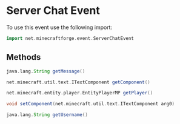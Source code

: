 # Server Chat Event

To use this event use the following import:
```groovy
import net.minecraftforge.event.ServerChatEvent
```

## Methods
```groovy
java.lang.String getMessage()
```

```groovy
net.minecraft.util.text.ITextComponent getComponent()
```

```groovy
net.minecraft.entity.player.EntityPlayerMP getPlayer()
```

```groovy
void setComponent(net.minecraft.util.text.ITextComponent arg0)
```

```groovy
java.lang.String getUsername()
```
